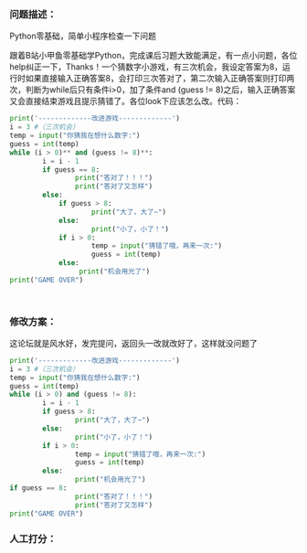 ### 问题描述：
<p>Python零基础，简单小程序检查一下问题</p>
跟着B站小甲鱼零基础学Python，完成课后习题大致能满足，有一点小问题，各位help纠正一下，Thanks！一个猜数字小游戏，有三次机会，我设定答案为8，运行时如果直接输入正确答案8，会打印三次答对了，第二次输入正确答案则打印两次，判断为while后只有条件i>0，加了条件and (guess != 8)之后，输入正确答案又会直接结束游戏且提示猜错了。各位look下应该怎么改。代码：

```python
print('-------------改进游戏-------------')
i = 3 #（三次机会）
temp = input("你猜我在想什么数字:")
guess = int(temp)
while (i > 0)** and (guess != 8)**:
        i = i - 1
        if guess == 8:
                print("答对了！！！")
                print("答对了又怎样")
        else:
            if guess > 8:
                    print("大了，大了~")
            else:
                    print("小了，小了！")
            if i > 0:
                    temp = input("猜错了哦，再来一次:")
                    guess = int(temp)
            else:
                 print("机会用光了")
print("GAME OVER")

 
```

### 修改方案：
这论坛就是风水好，发完提问，返回头一改就改好了，这样就没问题了

```python
print('-------------改进游戏-------------')
i = 3 #（三次机会）
temp = input("你猜我在想什么数字:")
guess = int(temp)
while (i > 0) and (guess != 8):
        i = i - 1
        if guess > 8:
                print("大了，大了~")
        else:
                print("小了，小了！")
        if i > 0:
                temp = input("猜错了哦，再来一次:")
                guess = int(temp)
        else:
                print("机会用光了")
if guess == 8:
                print("答对了！！！")
                print("答对了又怎样")
print("GAME OVER")


```

### 人工打分：
